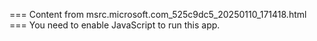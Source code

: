 === Content from msrc.microsoft.com_525c9dc5_20250110_171418.html ===
You need to enable JavaScript to run this app.
